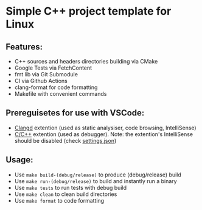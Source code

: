 # Simple C++ project template for Linux

## Features:
- C++ sources and headers directories building via CMake
- Google Tests via FetchContent
- fmt lib via Git Submodule
- CI via Github Actions
- clang-format for code formatting
- Makefile with convenient commands

## Prereguisetes for use with VSCode:
- [Clangd](https://marketplace.visualstudio.com/items?itemName=llvm-vs-code-extensions.vscode-clangd) extention (used as static analysiser, code browsing, IntelliSense)
- [C/C++](https://marketplace.visualstudio.com/items?itemName=ms-vscode.cpptools) extention (used as debugger). Note: the extention's IntelliSense should be disabled (check [settings.json](.vscode/settings.json))

## Usage:
- Use `make build-(debug/release)` to produce (debug/release) build
- Use `make run-(debug/release)` to build and instantly run a binary
- Use `make tests` to run tests with debug build
- Use `make clean` to clean build directories
- Use `make format` to code formatting
